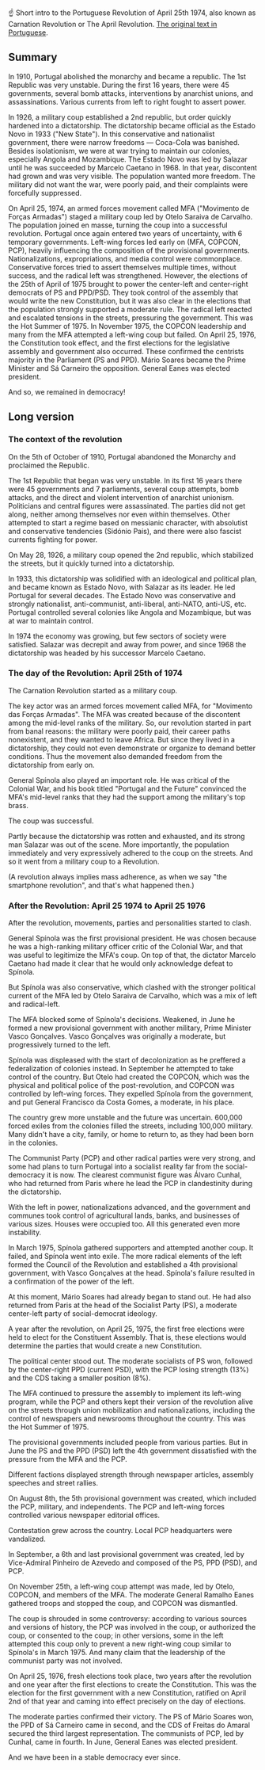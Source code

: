 ☝️ Short intro to the Portuguese Revolution of April 25th 1974, also known as Carnation Revolution or The April Revolution. [The original text in Portuguese](index-pt.html).

## Summary

In 1910, Portugal abolished the monarchy and became a republic. The 1st Republic was very unstable. During the first 16 years, there were 45 governments, several bomb attacks, interventions by anarchist unions, and assassinations. Various currents from left to right fought to assert power.

In 1926, a military coup established a 2nd republic, but order quickly hardened into a dictatorship. The dictatorship became official as the Estado Novo in 1933 ("New State"). In this conservative and nationalist government, there were narrow freedoms — Coca-Cola was banished. Besides isolationism, we were at war trying to maintain our colonies, especially Angola and Mozambique. The Estado Novo was led by Salazar until he was succeeded by Marcelo Caetano in 1968. In that year, discontent had grown and was very visible. The population wanted more freedom. The military did not want the war, were poorly paid, and their complaints were forcefully suppressed.

On April 25, 1974, an armed forces movement called MFA ("Movimento de Forças Armadas") staged a military coup led by Otelo Saraiva de Carvalho. The population joined en masse, turning the coup into a successful revolution. Portugal once again entered two years of uncertainty, with 6 temporary governments. Left-wing forces led early on (MFA, COPCON, PCP), heavily influencing the composition of the provisional governments. Nationalizations, expropriations, and media control were commonplace. Conservative forces tried to assert themselves multiple times, without success, and the radical left was strengthened. However, the elections of the 25th of April of 1975 brought to power the center-left and center-right democrats of PS and PPD/PSD. They took control of the assembly that would write the new Constitution, but it was also clear in the elections that the population strongly supported a moderate rule. The radical left reacted and escalated tensions in the streets, pressuring the government. This was the Hot Summer of 1975. In November 1975, the COPCON leadership and many from the MFA attempted a left-wing coup but failed. On April 25, 1976, the Constitution took effect, and the first elections for the legislative assembly and government also occurred. These confirmed the centrists majority in the Parliament (PS and PPD). Mário Soares became the Prime Minister and Sá Carneiro the opposition. General Eanes was elected president. 

And so, we remained in democracy!

## Long version

### The context of the revolution

On the 5th of October of 1910, Portugal abandoned the Monarchy and proclaimed the Republic.

The 1st Republic that began was very unstable. In its first 16 years there were 45 governments and 7 parliaments, several coup attempts, bomb attacks, and the direct and violent intervention of anarchist unionism. Politicians and central figures were assassinated. The parties did not get along, neither among themselves nor even within themselves. Other attempted to start a regime based on messianic character, with absolutist and conservative tendencies (Sidónio Pais), and there were also fascist currents fighting for power.

On May 28, 1926, a military coup opened the 2nd republic, which stabilized the streets, but it quickly turned into a dictatorship.

In 1933, this dictatorship was solidified with an ideological and political plan, and became known as Estado Novo, with Salazar as its leader. He led Portugal for several decades. The Estado Novo was conservative and strongly nationalist, anti-communist, anti-liberal, anti-NATO, anti-US, etc. Portugal controlled several colonies like Angola and Mozambique, but was at war to maintain control.

In 1974 the economy was growing, but few sectors of society were satisfied. Salazar was decrepit and away from power, and since 1968 the dictatorship was headed by his successor Marcelo Caetano. 

### The day of the Revolution: April 25th of 1974

The Carnation Revolution started as a military coup.

The key actor was an armed forces movement called MFA, for "Movimento das Forças Armadas". The MFA was created because of the discontent among the mid-level ranks of the military. So, our revolution started in part from banal reasons: the military were poorly paid, their career paths nonexistent, and they wanted to leave Africa. But since they lived in a dictatorship, they could not even demonstrate or organize to demand better conditions. Thus the movement also demanded freedom from the dictatorship from early on.

General Spínola also played an important role. He was critical of the Colonial War, and his book titled "Portugal and the Future" convinced the MFA's mid-level ranks that they had the support among the military's top brass.

The coup was successful.

Partly because the dictatorship was rotten and exhausted, and its strong man Salazar was out of the scene. More importantly, the population immediately and very expressively adhered to the coup on the streets. And so it went from a military coup to a Revolution. 

(A revolution always implies mass adherence, as when we say "the smartphone revolution", and that's what happened then.)

### After the Revolution: April 25 1974 to April 25 1976

After the revolution, movements, parties and personalities started to clash.

General Spínola was the first provisional president. He was chosen because he was a high-ranking military officer critic of the Colonial War, and that was useful to legitimize the MFA's coup. On top of that, the dictator Marcelo Caetano had made it clear that he would only acknowledge defeat to Spínola. 

But Spínola was also conservative, which clashed with the stronger political current of the MFA led by Otelo Saraiva de Carvalho, which was a mix of left and radical-left.

The MFA blocked some of Spínola's decisions. Weakened, in June he formed a new provisional government with another military, Prime Minister Vasco Gonçalves. Vasco Gonçalves was originally a moderate, but progressively turned to the left.

Spínola was displeased with the start of decolonization as he preffered a federalization of colonies instead. In September he attempted to take control of the country. But Otelo had created the COPCON, which was the physical and political police of the post-revolution, and COPCON was controlled by left-wing forces. They expelled Spínola from the government, and put General Francisco da Costa Gomes, a moderate, in his place.

The country grew more unstable and the future was uncertain. 600,000 forced exiles from the colonies filled the streets, including 100,000 military. Many didn't have a city, family, or home to return to, as they had been born in the colonies. 

The Communist Party (PCP) and other radical parties were very strong, and some had plans to turn Portugal into a socialist reality far from the social-democracy it is now. The clearest communist figure was Álvaro Cunhal, who had returned from Paris where he lead the PCP in clandestinity during the dictatorship. 

With the left in power, nationalizations advanced, and the government and communes took control of agricultural lands, banks, and businesses of various sizes. Houses were occupied too. All this generated even more instability.

In March 1975, Spínola gathered supporters and attempted another coup. It failed, and Spínola went into exile. The more radical elements of the left formed the Council of the Revolution and established a 4th provisional government, with Vasco Gonçalves at the head. Spínola's failure resulted in a confirmation of the power of the left.

At this moment, Mário Soares had already began to stand out. He had also returned from Paris at the head of the Socialist Party (PS), a moderate center-left party of social-democrat ideology. 

A year after the revolution, on April 25, 1975, the first free elections were held to elect for the Constituent Assembly. That is, these elections would determine the parties that would create a new Constitution. 

The political center stood out. The moderate socialists of PS won, followed by the center-right PPD (current PSD), with the PCP losing strength (13%) and the CDS taking a smaller position (8%).

The MFA continued to pressure the assembly to implement its left-wing program, while the PCP and others kept their version of the revolution alive on the streets through union mobilization and nationalizations, including the control of newspapers and newsrooms throughout the country. This was the Hot Summer of 1975.

The provisional governments included people from various parties. But in June the PS and the PPD (PSD) left the 4th government dissatisfied with the pressure from the MFA and the PCP. 

Different factions displayed strength through newspaper articles, assembly speeches and street rallies.

On August 8th, the 5th provisional government was created, which included the PCP, military, and independents. The PCP and left-wing forces controlled various newspaper editorial offices.

Contestation grew across the country. Local PCP headquarters were vandalized.

In September, a 6th and last provisional government was created, led by Vice-Admiral Pinheiro de Azevedo and composed of the PS, PPD (PSD), and PCP.

On November 25th, a left-wing coup attempt was made, led by Otelo, COPCON, and members of the MFA. The moderate General Ramalho Eanes gathered troops and stopped the coup, and COPCON was dismantled. 

The coup is shrouded in some controversy: according to various sources and versions of history, the PCP was involved in the coup, or authorized the coup, or consented to the coup; in other versions, some in the left attempted this coup only to prevent a new right-wing coup similar to Spínola's in March 1975. And many claim that the leadership of the communist party was not involved.

On April 25, 1976, fresh elections took place, two years after the revolution and one year after the first elections to create the Constitution. This was the election for the first government with a new Constitution, ratified on April 2nd of that year and caming into effect precisely on the day of elections.

The moderate parties confirmed their victory. The PS of Mário Soares won, the PPD of Sá Carneiro came in second, and the CDS of Freitas do Amaral secured the third largest representation. The communists of PCP, led by Cunhal, came in fourth. In June, General Eanes was elected president.

And we have been in a stable democracy ever since.

